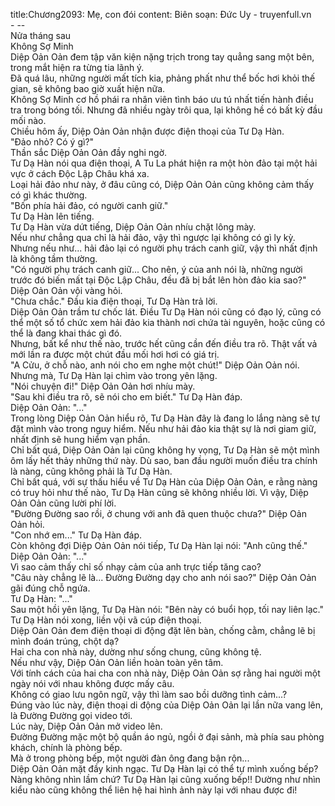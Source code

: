 title:Chương2093: Mẹ, con đói
content:
Biên soạn: Đức Uy - truyenfull.vn<br>- --<br>Nửa tháng sau<br>Không Sợ Minh<br>Diệp Oản Oản đem tập văn kiện nặng trịch trong tay quẳng sang một bên, trong mắt hiện ra từng tia lãnh ý.<br>Đã quá lâu, những người mất tích kia, phảng phất như thể bốc hơi khỏi thế gian, sẽ không bao giờ xuất hiện nữa.<br>Không Sợ Minh cơ hồ phái ra nhân viên tình báo ưu tú nhất tiến hành điều tra trong bóng tối. Nhưng đã nhiều ngày trôi qua, lại không hề có bất kỳ đầu mối nào.<br>Chiều hôm ấy, Diệp Oản Oản nhận được điện thoại của Tư Dạ Hàn.<br>"Đảo nhỏ? Có ý gì?"<br>Thần sắc Diệp Oản Oản đầy nghi ngờ.<br>Tư Dạ Hàn nói qua điện thoại, A Tu La phát hiện ra một hòn đảo tại một hải vực ở cách Độc Lập Châu khá xa.<br>Loại hải đảo như này, ở đâu cũng có, Diệp Oản Oản cũng không cảm thấy có gì khác thường.<br>"Bốn phía hải đảo, có người canh giữ."<br>Tư Dạ Hàn lên tiếng.<br>Tư Dạ Hàn vừa dứt tiếng, Diệp Oản Oản nhíu chặt lông mày.<br>Nếu như chẳng qua chỉ là hải đảo, vậy thì ngược lại không có gì ly kỳ. Nhưng nếu như... hải đảo lại có người phụ trách canh giữ, vậy thì nhất định là không tầm thường.<br>"Có người phụ trách canh giữ... Cho nên, ý của anh nói là, những người trước đó biến mất tại Độc Lập Châu, đều đã bị bắt lên hòn đảo kia sao?" Diệp Oản Oản vội vàng hỏi.<br>"Chưa chắc." Đầu kia điện thoại, Tư Dạ Hàn trả lời.<br>Diệp Oản Oản trầm tư chốc lát. Điều Tư Dạ Hàn nói cũng có đạo lý, cũng có thể một số tổ chức xem hải đảo kia thành nơi chứa tài nguyên, hoặc cũng có thể là đang khai thác gì đó.<br>Nhưng, bất kể như thế nào, trước hết cũng cần đến điều tra rõ. Thật vất vả mới lần ra được một chút đầu mối hơi hơi có giá trị.<br>"A Cửu, ở chỗ nào, anh nói cho em nghe một chút!" Diệp Oản Oản nói.<br>Nhưng mà, Tư Dạ Hàn lại chìm vào trong yên lặng.<br>"Nói chuyện đi!" Diệp Oản Oản hơi nhíu mày.<br>"Sau khi điều tra rõ, sẽ nói cho em biết." Tư Dạ Hàn đáp.<br>Diệp Oản Oản: "..."<br>Trong lòng Diệp Oản Oản hiểu rõ, Tư Dạ Hàn đây là đang lo lắng nàng sẽ tự đặt mình vào trong nguy hiểm. Nếu như hải đảo kia thật sự là nơi giam giữ, nhất định sẽ hung hiểm vạn phần.<br>Chỉ bất quá, Diệp Oản Oản lại cũng không hy vọng, Tư Dạ Hàn sẽ một mình ôm lấy hết thảy những thứ này. Dù sao, ban đầu người muốn điều tra chính là nàng, cũng không phải là Tư Dạ Hàn.<br>Chỉ bất quá, với sự thấu hiểu về Tư Dạ Hàn của Diệp Oản Oản, e rằng nàng có truy hỏi như thế nào, Tư Dạ Hàn cũng sẽ không nhiều lời. Vì vậy, Diệp Oản Oản cũng lười phí lời.<br>"Đường Đường sao rồi, ở chung với anh đã quen thuộc chưa?" Diệp Oản Oản hỏi.<br>"Con nhớ em..." Tư Dạ Hàn đáp.<br>Còn không đợi Diệp Oản Oản nói tiếp, Tư Dạ Hàn lại nói: "Anh cũng thế."<br>Diệp Oản Oản: "..."<br>Vì sao cảm thấy chỉ số nhạy cảm của anh trực tiếp tăng cao?<br>"Câu này chẳng lẽ là... Đường Đường dạy cho anh nói sao?" Diệp Oản Oản gãi đúng chỗ ngứa.<br>Tư Dạ Hàn: "..."<br>Sau một hồi yên lặng, Tư Dạ Hàn nói: "Bên này có buổi họp, tối nay liên lạc."<br>Tư Dạ Hàn nói xong, liền vội vã cúp điện thoại.<br>Diệp Oản Oản đem điện thoại di động đặt lên bàn, chống cằm, chẳng lẽ bị mình đoán trúng, chột dạ?<br>Hai cha con nhà này, dường như sống chung, cũng không tệ.<br>Nếu như vậy, Diệp Oản Oản liền hoàn toàn yên tâm.<br>Với tính cách của hai cha con nhà này, Diệp Oản Oản sợ rằng hai người một ngày nói với nhau không được mấy câu.<br>Không có giao lưu ngôn ngữ, vậy thì làm sao bồi dưỡng tình cảm...?<br>Đúng vào lúc này, điện thoại di động của Diệp Oản Oản lại lần nữa vang lên, là Đường Đường gọi video tới.<br>Lúc này, Diệp Oản Oản mở video lên.<br>Đường Đường mặc một bộ quần áo ngủ, ngồi ở đại sảnh, mà phía sau phòng khách, chính là phòng bếp.<br>Mà ở trong phòng bếp, một người đàn ông đang bận rộn...<br>Diệp Oản Oản mặt đầy kinh ngạc. Tư Dạ Hàn lại có thể tự mình xuống bếp?<br>Nàng không nhìn lầm chứ? Tư Dạ Hàn lại cũng xuống bếp!! Dường như nhìn kiểu nào cũng không thể liên hệ hai hình ảnh này lại với nhau được đi!